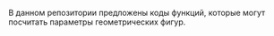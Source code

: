В данном репозитории предложены коды функций, которые могут посчитать параметры геометрических фигур.
